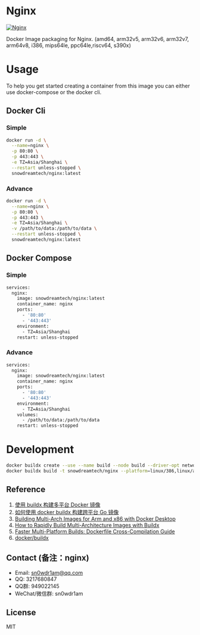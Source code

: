 # Nginx

[![Nginx](http://dockeri.co/image/snowdreamtech/nginx)](https://hub.docker.com/r/snowdreamtech/nginx)

Docker Image packaging for Nginx. (amd64, arm32v5,  arm32v6, arm32v7, arm64v8, i386, mips64le, ppc64le,riscv64, s390x)

# Usage

To help you get started creating a container from this image you can either use docker-compose or the docker cli.

## Docker Cli

### Simple

```bash
docker run -d \
  --name=nginx \
  -p 80:80 \
  -p 443:443 \
  -e TZ=Asia/Shanghai \
  --restart unless-stopped \
  snowdreamtech/nginx:latest
```

### Advance

```bash
docker run -d \
  --name=nginx \
  -p 80:80 \
  -p 443:443 \
  -e TZ=Asia/Shanghai \
  -v /path/to/data:/path/to/data \
  --restart unless-stopped \
  snowdreamtech/nginx:latest
```

## Docker Compose

### Simple

```bash
services:
  nginx:
    image: snowdreamtech/nginx:latest
    container_name: nginx
    ports:
      - '80:80'
      - '443:443'
    environment:
      - TZ=Asia/Shanghai
    restart: unless-stopped
```

### Advance

```bash
services:
  nginx:
    image: snowdreamtech/nginx:latest
    container_name: nginx
    ports:
      - '80:80'
      - '443:443'
    environment:
      - TZ=Asia/Shanghai
    volumes:
      - /path/to/data:/path/to/data
    restart: unless-stopped
```

# Development

```bash
docker buildx create --use --name build --node build --driver-opt network=host
docker buildx build -t snowdreamtech/nginx --platform=linux/386,linux/amd64,linux/arm/v6,linux/arm/v7,linux/arm64,linux/ppc64le,linux/riscv64,linux/s390x . --push
```

## Reference

1. [使用 buildx 构建多平台 Docker 镜像](https://icloudnative.io/posts/multiarch-docker-with-buildx/)
1. [如何使用 docker buildx 构建跨平台 Go 镜像](https://waynerv.com/posts/building-multi-architecture-images-with-docker-buildx/#buildx-%E7%9A%84%E8%B7%A8%E5%B9%B3%E5%8F%B0%E6%9E%84%E5%BB%BA%E7%AD%96%E7%95%A5)
1. [Building Multi-Arch Images for Arm and x86 with Docker Desktop](https://www.docker.com/blog/multi-arch-images/)
1. [How to Rapidly Build Multi-Architecture Images with Buildx](https://www.docker.com/blog/how-to-rapidly-build-multi-architecture-images-with-buildx/)
1. [Faster Multi-Platform Builds: Dockerfile Cross-Compilation Guide](https://www.docker.com/blog/faster-multi-platform-builds-dockerfile-cross-compilation-guide/)
1. [docker/buildx](https://github.com/docker/buildx)

## Contact (备注：nginx)

* Email: sn0wdr1am@qq.com
* QQ: 3217680847
* QQ群: 949022145
* WeChat/微信群: sn0wdr1am

## License

MIT

